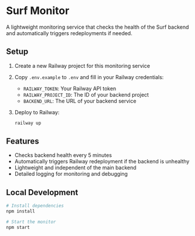# Surf Monitor

A lightweight monitoring service that checks the health of the Surf backend and automatically triggers redeployments if needed.

## Setup

1. Create a new Railway project for this monitoring service
2. Copy `.env.example` to `.env` and fill in your Railway credentials:

   - `RAILWAY_TOKEN`: Your Railway API token
   - `RAILWAY_PROJECT_ID`: The ID of your backend project
   - `BACKEND_URL`: The URL of your backend service

3. Deploy to Railway:
   ```bash
   railway up
   ```

## Features

- Checks backend health every 5 minutes
- Automatically triggers Railway redeployment if the backend is unhealthy
- Lightweight and independent of the main backend
- Detailed logging for monitoring and debugging

## Local Development

```bash
# Install dependencies
npm install

# Start the monitor
npm start
```
